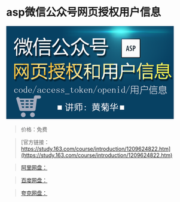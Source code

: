 # asp微信公众号网页授权用户信息

![img](../../../assets/study163/free/25147ae73d604069b9c66c3d3446ca5a.png)

> 价格：免费

> [官方链接：https://study.163.com/course/introduction/1209624822.htm](https://study.163.com/course/introduction/1209624822.htm)

> [阿里网盘：]()

> [百度网盘：]()

> [夸克网盘：]()

